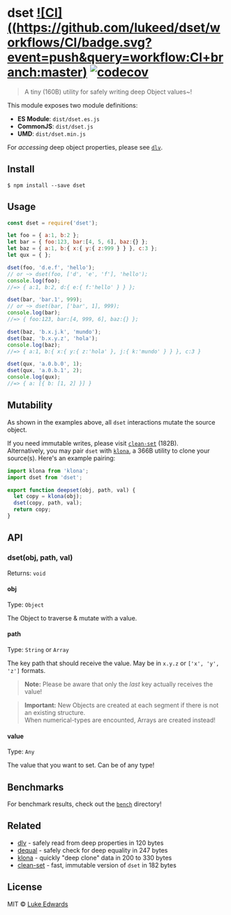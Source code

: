 # dset [![CI]((https://github.com/lukeed/dset/workflows/CI/badge.svg?event=push&query=workflow:CI+branch:master)](https://github.com/lukeed/dset/actions?query=workflow:CI+branch:master) [![codecov](https://badgen.net/codecov/c/github/lukeed/dset)](https://codecov.io/gh/lukeed/dset)

> A tiny (160B) utility for safely writing deep Object values~!

This module exposes two module definitions:

* **ES Module**: `dist/dset.es.js`
* **CommonJS**: `dist/dset.js`
* **UMD**: `dist/dset.min.js`

For _accessing_ deep object properties, please see [`dlv`](https://github.com/developit/dlv).

## Install

```
$ npm install --save dset
```


## Usage

```js
const dset = require('dset');

let foo = { a:1, b:2 };
let bar = { foo:123, bar:[4, 5, 6], baz:{} };
let baz = { a:1, b:{ x:{ y:{ z:999 } } }, c:3 };
let qux = { };

dset(foo, 'd.e.f', 'hello');
// or ~> dset(foo, ['d', 'e', 'f'], 'hello');
console.log(foo);
//=> { a:1, b:2, d:{ e:{ f:'hello' } } };

dset(bar, 'bar.1', 999);
// or ~> dset(bar, ['bar', 1], 999);
console.log(bar);
//=> { foo:123, bar:[4, 999, 6], baz:{} };

dset(baz, 'b.x.j.k', 'mundo');
dset(baz, 'b.x.y.z', 'hola');
console.log(baz);
//=> { a:1, b:{ x:{ y:{ z:'hola' }, j:{ k:'mundo' } } }, c:3 }

dset(qux, 'a.0.b.0', 1);
dset(qux, 'a.0.b.1', 2);
console.log(qux);
//=> { a: [{ b: [1, 2] }] }
```

## Mutability

As shown in the examples above, all `dset` interactions mutate the source object.

If you need immutable writes, please visit [`clean-set`](https://github.com/fwilkerson/clean-set) (182B).<br>
Alternatively, you may pair `dset` with [`klona`](https://github.com/lukeed/klona), a 366B utility to clone your source(s). Here's an example pairing:

```js
import klona from 'klona';
import dset from 'dset';

export function deepset(obj, path, val) {
  let copy = klona(obj);
  dset(copy, path, val);
  return copy;
}
```


## API

### dset(obj, path, val)

Returns: `void`

#### obj

Type: `Object`

The Object to traverse & mutate with a value.

#### path

Type: `String` or `Array`

The key path that should receive the value. May be in `x.y.z` or `['x', 'y', 'z']` formats.

> **Note:** Please be aware that only the _last_ key actually receives the value!

> **Important:** New Objects are created at each segment if there is not an existing structure.<br>When numerical-types are encounted, Arrays are created instead!

#### value

Type: `Any`

The value that you want to set. Can be of any type!


## Benchmarks

For benchmark results, check out the [`bench`](/bench) directory!


## Related

- [dlv](https://github.com/developit/dlv) - safely read from deep properties in 120 bytes
- [dequal](https://github.com/lukeed/dequal) - safely check for deep equality in 247 bytes
- [klona](https://github.com/lukeed/klona) - quickly "deep clone" data in 200 to 330 bytes
- [clean-set](https://github.com/fwilkerson/clean-set) - fast, immutable version of `dset` in 182 bytes


## License

MIT © [Luke Edwards](https://lukeed.com)
